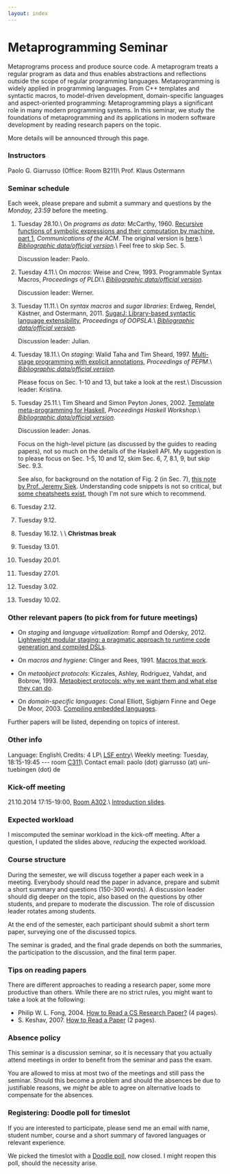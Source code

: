 ```yaml
---
layout: index
---
```


# Metaprogramming Seminar

Metaprograms process and produce source code. A metaprogram treats a regular program as data and thus enables abstractions and reflections outside the scope of regular programming languages. Metaprogramming is widely applied in programming languages. From C++ templates and syntactic macros, to model-driven development, domain-specific languages and aspect-oriented programming: Metaprogramming plays a significant role in many modern programming systems. In this seminar, we study the foundations of metaprogramming and its applications in modern software development by reading research papers on the topic.

More details will be announced through this page.

### Instructors

Paolo G. Giarrusso (Office: Room B211)\\
Prof. Klaus Ostermann

### Seminar schedule

Each week, please prepare and submit a summary and questions by the *Monday, 23:59* before the meeting.

1. Tuesday 28.10.\\
On *programs as data*: McCarthy, 1960.
[Recursive functions of symbolic expressions and their computation by machine, part 1](http://cs.cmu.edu/~crary/819-f09/McCarthy60.pdf), *Communications of the ACM*.
The original version is [here](http://www.brinckerhoff.org/clements/csc530-sp09/Readings/mccarthy-1960.pdf).\\
*[Bibliographic data/official version](http://dl.acm.org/citation.cfm?id=367199)*.\\
Feel free to skip Sec. 5.

    Discussion leader: Paolo.

2. Tuesday 4.11.\\
On *macros*: Weise and Crew, 1993.
Programmable Syntax Macros, *Proceedings of PLDI*.\\
*[Bibliographic data/official version](http://dl.acm.org/citation.cfm?id=155105)*.

    Discussion leader: Werner.

3. Tuesday 11.11.\\
On *syntax macros* and *sugar libraries*: Erdweg, Rendel, Kästner, and Ostermann, 2011.
[SugarJ: Library-based syntactic language extensibility](http://www.student.informatik.tu-darmstadt.de/~xx00seba/publications/sugarj.pdf), *Proceedings of OOPSLA*.\\
*[Bibliographic data/official version](http://dl.acm.org/citation.cfm?id=2048099)*.

    Discussion leader: Julian.

4. Tuesday 18.11.\\
On *staging*: Walid Taha and Tim Sheard, 1997.
[Multi-stage programming with explicit annotations](http://pdf.aminer.org/000/538/255/multi_stage_programming_with_explicit_annotations.pdf), *Proceedings of PEPM*.\\
*[Bibliographic data/official version](http://dl.acm.org/citation.cfm?id=259019)*.

    Please focus on Sec. 1-10 and 13, but take a look at the rest.\\
Discussion leader: Kristina.

5. Tuesday 25.11.\\
Tim Sheard and Simon Peyton Jones, 2002.
[Template meta-programming for Haskell](http://research.microsoft.com/en-us/um/people/simonpj/Papers/meta-haskell/meta-haskell.pdf), *Proceedings Haskell Workshop*.\\
*[Bibliographic data/official version](http://dl.acm.org/citation.cfm?doid=581690.581691)*.

    Discussion leader: Jonas.

    Focus on the high-level picture (as discussed by the guides to reading
    papers), not so much on the details of the Haskell API. My suggestion is to
    please focus on Sec. 1-5, 10 and 12, skim Sec. 6, 7, 8.1, 9, but skip Sec.
    9.3.

    See also, for background on the notation of Fig. 2 (in Sec. 7),
    [this note by Prof. Jeremy Siek](http://siek.blogspot.de/2012/07/crash-course-on-notation-in-programming.html). Understanding code snippets is not so critical, but [some cheatsheets exist](http://fundeps.com/posts/cheatsheets/2014-03-04-cheat-sheets/), though I'm not sure which to recommend.

6. Tuesday 2.12.

7. Tuesday 9.12.

8. Tuesday 16.12.
\\
\\
**Christmas break**

9. Tuesday 13.01.

10. Tuesday 20.01.

11. Tuesday 27.01.

12. Tuesday 3.02.

13. Tuesday 10.02.

### Other relevant papers (to pick from for future meetings)

* On *staging* and *language virtualization*: Rompf and Odersky, 2012. [Lightweight modular staging: a pragmatic approach to runtime code generation and compiled DSLs](http://dl.acm.org/citation.cfm?id=2184345).

* On *macros and hygiene*: Clinger and Rees, 1991. [Macros that work](http://dl.acm.org/citation.cfm?id=99607).

* On *metaobject protocols*: Kiczales, Ashley, Rodriguez, Vahdat, and Bobrow, 1993. [Metaobject protocols: why we want them and what else they can do](http://cseweb.ucsd.edu/~vahdat/papers/mop.pdf).

* On *domain-specific languages*: Conal Elliott, Sigbjørn Finne and Oege De Moor, 2003. [Compiling embedded languages](http://journals.cambridge.org/article_S0956796802004574).

Further papers will be listed, depending on topics of interest.

### Other info
Language: English\\
Credits: 4 LP\\
[LSF entry](http://campus.verwaltung.uni-tuebingen.de/lsfpublic/rds?state=verpublish&status=init&vmfile=no&publishid=114223&moduleCall=webInfo&publishConfFile=webInfo&publishSubDir=veranstaltung)\\
Weekly meeting: Tuesday, 18:15-19:45 --- room [C311](http://campus.verwaltung.uni-tuebingen.de/lsfpublic/rds?state=verpublish&status=init&vmfile=no&moduleCall=webInfo&publishConfFile=webInfoRaum&publishSubDir=raum&keep=y&raum.rgid=2963)\\
Contact email: paolo (dot) giarrusso (at) uni-tuebingen (dot) de

### Kick-off meeting

21.10.2014 17:15-19:00, [Room A302](http://campus.verwaltung.uni-tuebingen.de/lsfpublic/rds?state=verpublish&status=init&vmfile=no&moduleCall=webInfo&publishConfFile=webInfoRaum&publishSubDir=raum&keep=y&raum.rgid=2786).\\
[Introduction slides](https://github.com/Blaisorblade/ws14-mp/blob/master/WS14-Metaprogramming.pdf?raw=true).

### Expected workload

I miscomputed the seminar workload in the kick-off meeting. After a question, I updated the slides above, *reducing* the expected workload.

### Course structure

During the semester, we will discuss together a paper each week in a meeting. Everybody should read the paper in advance, prepare and submit a short summary and questions (150-300 words). A discussion leader should dig deeper on the topic, also based on the questions by other students, and prepare to moderate the discussion. The role of discussion leader rotates among students.

At the end of the semester, each participant should submit a short term paper, surveying one of the discussed topics.

The seminar is graded, and the final grade depends on both the summaries, the participation to the discussion, and the final term paper.

### Tips on reading papers

There are different approaches to reading a research paper, some more productive than others. While there are no strict rules, you might want to take a look at the following:

* Philip W. L. Fong, 2004. [How to Read a CS Research Paper?](http://faculty.ksu.edu.sa/chikh/Documents/reading-paper.pdf) (4 pages).
* S. Keshav, 2007. [How to Read a Paper](http://groups.csail.mit.edu/netmit/wordpress/wp-content/themes/netmit/papers/HowtoRead.pdf) (2 pages).


### Absence policy

This seminar is a discussion seminar, so it is necessary that you actually attend meetings in order to benefit from the seminar and pass the exam.

You are allowed to miss at most two of the meetings and still pass the seminar. Should this become a problem and should the absences be due to justifiable reasons, we *might* be able to agree on alternative loads to compensate for the absences.

### Registering: Doodle poll for timeslot

If you are interested to participate, please send me an email with name, student number, course and a short summary of favored languages or relevant experience.

We picked the timeslot with a [Doodle poll](http://doodle.com/bnx7773c7msnq29i), now closed. I might reopen this poll, should the necessity arise.
